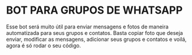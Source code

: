 # BOT PARA GRUPOS DE WHATSAPP 
Esse bot será muito útil para enviar mensagens e fotos de maneira automatizada para seus grupos e contatos. Basta copiar
foto que deseja enviar, modificar as mensagens, adicionar seus grupos e contatos e voilá, agora é só rodar o seu código.


